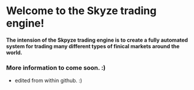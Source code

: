 # Welcome to the Skyze trading engine!

#### The intension of the Skpyze trading engine is to create a fully automated system for trading many different types of finical markets around the world.  

### More information to come soon. :)

* edited from within github. :)
